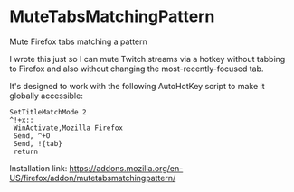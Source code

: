 # MuteTabsMatchingPattern
Mute Firefox tabs matching a pattern

I wrote this just so I can mute Twitch streams via a hotkey without tabbing to Firefox and also without changing the most-recently-focused tab.

It's designed to work with the following AutoHotKey script to make it globally accessible:

```autohotkey
SetTitleMatchMode 2
^!+x::
 WinActivate,Mozilla Firefox
 Send, ^+O
 Send, !{tab}
 return
 ```

Installation link: https://addons.mozilla.org/en-US/firefox/addon/mutetabsmatchingpattern/
